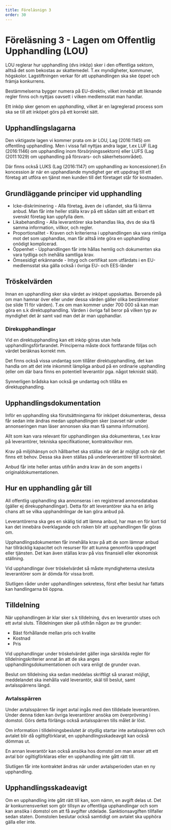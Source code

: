 ```yaml
---
title: Föreläsnign 3
order: 30
---
```


# Föreläsning 3 - Lagen om Offentlig Upphandling (LOU)

LOU reglerar hur upphandling (dvs inköp) sker i den offentliga sektorn, alltså det som bekostas av skattemedel. T.ex myndigheter, kommuner, högskolor. Lagstiftningen verkar för att upphandlingen ska ske öppet och främja konkurrens.

Bestämmelserna bygger numera på EU-direktiv, vilket innebär att liknande regler finns och nyttjas oavsett i vilken medlemsstat man handlar.

Ett inköp sker genom en _upphandling_, vilket är en lagreglerad process som ska se till att inköpet görs på ett korrekt sätt.

## Upphandlingslagarna

Den viktigaste lagen vi kommer prata om är LOU, Lag (2016:1145) om offentling upphandling. Men i vissa fall nyttjas andra lagar, t.ex LUF (Lag (2016:1146) om upphandling inom försörjningssektorn) eller LUFS (Lag (2011:1029) om upphandling på försvars- och säkerhetsområdet).

Där finns också LUKS (Lag (2016:1147) om upphandling av koncessioner).En koncession är när en upphandlande myndighet ger ett uppdrag till ett företag att utföra en tjänst men kunden till det företaget står för kostnaden.

## Grundläggande principer vid upphandling

- Icke-diskriminering - Alla företag, även de i utlandet, ska få lämna anbud. Man får inte heller ställa krav på ett sådan sätt att enbart ett svenskt företag kan uppfylla dem.
- Likabehandling - Alla leverantörer ska behandlas lika, dvs de ska få samma information, villkor, och regler.
- Proportionalitet - Kraven och kriterierna i upphandlingen ska vara rimliga mot det som upphandlas, man får alltså inte göra en upphandling onödigt komplicerad.
- Öppenhet - Upphandlingen får inte hållas hemlig och dokumenten ska vara tydliga och inehålla samtliga krav.
- Ömsesidigt erkännande - Intyg och certifikat som utfärdats i en EU-medlemsstat ska gälla också i övriga EU- och EES-länder

## Tröskelvärden

Innan en upphandling sker ska värdet av inköpet uppskattas. Beroende på om man hamnar över eller under dessa värden gäller olika bestämmelser (se slide 11 för värden). T.ex om man kommer under 700 000 så kan man göra en s.k direktupphandling. Värden i övriga fall beror på vilken typ av myndighet det är samt vad man det är man upphandlar.

### Direkupphandlingar

Vid en direktupphandling kan ett inköp göras utan hela upphandlingsförfarandet. Principerna måste dock fortfarande följas och värdet beräknas korrekt mm.

Det finns också vissa undantag som tillåter direktupphandling, det kan handla om att det inte inkommit lämpliga anbud på en ordinarie upphandling (eller om där bara finns en potentiell leverantör pga. något tekniskt skäl).

Synnerligen brådska kan också ge undantag och tillåta en direktupphandling.

## Upphandlingsdokumentation

Inför en upphandling ska förutsättningarna för inköpet dokumenteras, dessa får sedan inte ändras medan upphandlingen sker (oavset när under annonseringen man läser annonsen ska man få samma information).

Allt som kan vara relevant för upphandlingen ska dokumenteras, t.ex krav på leverantörer, tekniska specifikationer, kontraktsvilkor mm.

Krav på miljöhänsyn och hållbarhet ska ställas när det är möjligt och när det finns ett behov. Dessa ska även ställas på underleverantörer till kontraktet.

Anbud får inte heller antas utifrån andra krav än de som angetts i originaldokumentationen.

## Hur en upphandling går till

All offentlig upphandling ska annonseras i en registrerad annonsdatabas (gäller ej direkupphandlingar). Detta för att leverantörer ska ha en ärlig chans att se vilka upphandnlingar de kan göra anbud på.

Leverantörerna ska ges en skälig tid att lämna anbud, har man en för kort tid kan det innebära överklagande och risken blir att upphandlingen får göras om.

Upphandlingsdokumenten får innehålla krav på att de som lämnar anbud har tillräcklig kapacitet och resurser för att kunna genomföra uppdraget eller tjänsten. Det kan även ställas krav på viss finansiell eller ekonomisk ställning.

Vid upphandlingar över tröskelvärdet så måste myndigheterna utesluta leverantörer som är dömda för vissa brott.

Slutligen råder under upphandlingen sekretess, först efter beslut har fattats kan handlingarna bli öppna.

## Tilldelning

När upphandlingen är klar sker s.k tilldelning, dvs en leverantör utses och ett avtal sluts. Tilldelningen sker på utifrån någon av tre grunder:

- Bäst förhållande mellan pris och kvalite
- Kostnad
- Pris

Vid upphandlingar under tröskelvärdet gäller inga särskilda regler för tilldelningskriterier annat än att de ska anges upphandlingsdokumentationen och vara enligt de grunder ovan.

Beslut om tilldelning ska sedan meddelas skriftligt så snarast möjligt, meddelandet ska inehålla vald leverantör, skäl till beslut, samt avtalsspärrens längd.

### Avtalsspärren

Under avtalsspärren får inget avtal ingås med den tilldelade leverantören. Under denna tiden kan övriga leverantörer ansöka om överprövning i domstol. Görs detta förlängs också avtalsspärren tills målet är löst.

Om information i tilldelningsbeslutet är otydlig startar inte avtalsspärren och avtalet blir då ogiltigförklarat, en upphandlingsskadeavgit kan också dömmas ut.

En annan leverantör kan också ansöka hos domstol om man anser att ett avtal bör ogiltigförklaras eller en upphandling inte gått rätt till.

Slutligen får inte kontraktet ändras när under avtalsperioden utan en ny upphandling.

## Upphandlingsskadeavigt

Om en upphandling inte gått rätt till kan, som nämn, en avgift delas ut. Det är konkurrensverket som gör tillsyn av offentliga upphandlingar och som kan ansöka i domstol om att få avgifter utdelade. Sanktionsavgiften tillfaller sedan staten. Domstolen beslutar också samtidigt om avtalet ska upphöra gälla eller inte.
